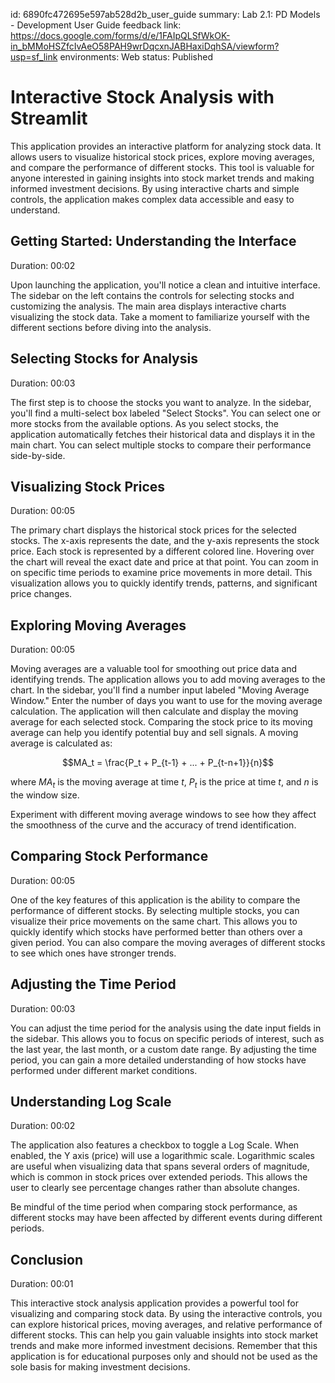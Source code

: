 id: 6890fc472695e597ab528d2b_user_guide
summary: Lab 2.1: PD Models - Development User Guide
feedback link: https://docs.google.com/forms/d/e/1FAIpQLSfWkOK-in_bMMoHSZfcIvAeO58PAH9wrDqcxnJABHaxiDqhSA/viewform?usp=sf_link
environments: Web
status: Published
# Interactive Stock Analysis with Streamlit

This application provides an interactive platform for analyzing stock data. It allows users to visualize historical stock prices, explore moving averages, and compare the performance of different stocks. This tool is valuable for anyone interested in gaining insights into stock market trends and making informed investment decisions. By using interactive charts and simple controls, the application makes complex data accessible and easy to understand.

## Getting Started: Understanding the Interface
Duration: 00:02

Upon launching the application, you'll notice a clean and intuitive interface. The sidebar on the left contains the controls for selecting stocks and customizing the analysis. The main area displays interactive charts visualizing the stock data. Take a moment to familiarize yourself with the different sections before diving into the analysis.

## Selecting Stocks for Analysis
Duration: 00:03

The first step is to choose the stocks you want to analyze. In the sidebar, you'll find a multi-select box labeled "Select Stocks". You can select one or more stocks from the available options. As you select stocks, the application automatically fetches their historical data and displays it in the main chart. You can select multiple stocks to compare their performance side-by-side.

## Visualizing Stock Prices
Duration: 00:05

The primary chart displays the historical stock prices for the selected stocks. The x-axis represents the date, and the y-axis represents the stock price. Each stock is represented by a different colored line. Hovering over the chart will reveal the exact date and price at that point. You can zoom in on specific time periods to examine price movements in more detail. This visualization allows you to quickly identify trends, patterns, and significant price changes.

## Exploring Moving Averages
Duration: 00:05

Moving averages are a valuable tool for smoothing out price data and identifying trends. The application allows you to add moving averages to the chart. In the sidebar, you'll find a number input labeled "Moving Average Window." Enter the number of days you want to use for the moving average calculation.  The application will then calculate and display the moving average for each selected stock. Comparing the stock price to its moving average can help you identify potential buy and sell signals. A moving average is calculated as:

$$MA_t = \frac{P_t + P_{t-1} + ... + P_{t-n+1}}{n}$$

where $MA_t$ is the moving average at time $t$, $P_t$ is the price at time $t$, and $n$ is the window size.

<aside class="positive">
Experiment with different moving average windows to see how they affect the smoothness of the curve and the accuracy of trend identification.
</aside>

## Comparing Stock Performance
Duration: 00:05

One of the key features of this application is the ability to compare the performance of different stocks. By selecting multiple stocks, you can visualize their price movements on the same chart. This allows you to quickly identify which stocks have performed better than others over a given period. You can also compare the moving averages of different stocks to see which ones have stronger trends.

## Adjusting the Time Period
Duration: 00:03

You can adjust the time period for the analysis using the date input fields in the sidebar. This allows you to focus on specific periods of interest, such as the last year, the last month, or a custom date range. By adjusting the time period, you can gain a more detailed understanding of how stocks have performed under different market conditions.

## Understanding Log Scale
Duration: 00:02

The application also features a checkbox to toggle a Log Scale. When enabled, the Y axis (price) will use a logarithmic scale. Logarithmic scales are useful when visualizing data that spans several orders of magnitude, which is common in stock prices over extended periods. This allows the user to clearly see percentage changes rather than absolute changes.

<aside class="negative">
Be mindful of the time period when comparing stock performance, as different stocks may have been affected by different events during different periods.
</aside>

## Conclusion
Duration: 00:01

This interactive stock analysis application provides a powerful tool for visualizing and comparing stock data. By using the interactive controls, you can explore historical prices, moving averages, and relative performance of different stocks. This can help you gain valuable insights into stock market trends and make more informed investment decisions. Remember that this application is for educational purposes only and should not be used as the sole basis for making investment decisions.
